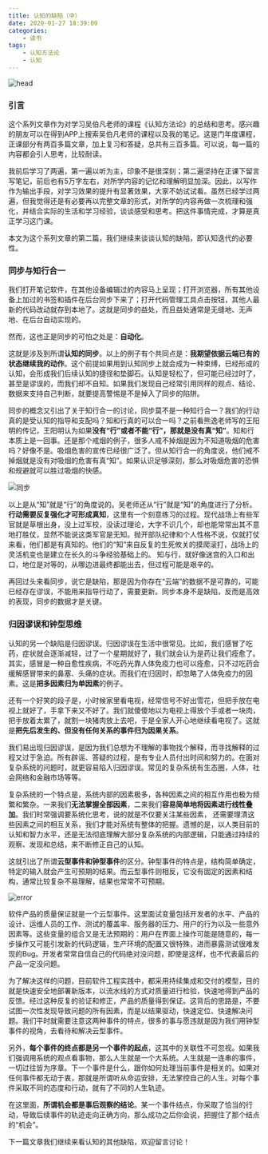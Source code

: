 ```yaml
---
title: 认知的缺陷（中）
date: 2020-01-27 18:39:09
categories:
    - 读书
tags:
    - 认知方法论
    - 认知
---
```

![head](abstract.jpg)
### 引言

这个系列文章作为对学习吴伯凡老师的课程《认知方法论》的总结和思考。感兴趣的朋友可以在得到APP上搜索吴伯凡老师的课程以及我的笔记。这是门年度课程，正课部分有两百多篇文章，加上复习和答疑，总共有三百多篇。可以说，每一篇的内容都会引人思考，比较耐读。

我前后学习了两遍，第一遍以听为主，印象不是很深刻；第二遍坚持在正课下留言写笔记，前后也有5万字左右，对所学内容的记忆和理解明显加深。因此，以写作作为输出手段，对学习效果的提升有显著效果，大家不妨试试看。虽然已经学过两遍，但我觉得还是有必要再以完整文章的形式，对所学的内容再做一次梳理和强化，并结合实际的生活和学习经验，谈谈感受和思考。把这件事情完成，才算是真正学习这门课。

本文为这个系列文章的第二篇，我们继续来谈谈认知的缺陷，即认知迭代的必要性。

### 同步与知行合一

我们打开笔记软件，在其他设备编辑过的内容马上呈现；打开浏览器，所有其他设备上加过的书签和插件在后台同步下来了；打开代码管理工具点击按钮，其他人最新的代码改动就存到本地了。这就是同步的益处，而且益处通常是无缝地、无声地、在后台自动实现的。

然而，这也正是同步的可怕之处是：**自动化**。
<!--more-->
这就是涉及到所谓**认知的同步**。以上的例子有个共同点是：**我期望依据云端已有的状态继续我的动作**。这个前提如果用到认知同步上就会成为一种束缚，已经形成的认知，会形成我们后续认知的捷径和垫脚石。认知是轻松了，但可能已经过时了，甚至是谬误的，而我们却不自知。如果我们发现自己经常引用同样的观点、结论、数据来支持自己判断，就要提高警惕是不是掉入了同步的陷阱。

同步的概念又引出了关于知行合一的讨论，同步莫不是一种知行合一？我们的行动真的是受认知的指导和支配吗？知和行真的可以合一吗？之前看熊逸老师写的王阳明的传记，王阳明认为如果**没有“行”或者不能“行”，那就是没有真“知”**。知和行本质上是一回事。还是那个戒烟的例子，很多人戒不掉烟是因为不知道吸烟的危害吗？好像不是。吸烟危害的宣传已经很广泛了。但从知行合一的角度说，他们戒不掉烟就是没有对吸烟的危害有真“知”。如果认识足够深刻，那么对吸烟危害的恐惧和规避就可以胜过吸烟的快感。

![同步](同步.jpg)

以上是从“知”就是“行”的角度说的。吴老师还从“行”就是“知”的角度进行了分析。**行动需要反复强化才可形成真知**，这里有一个刻意练习的过程。现代战场上有些军官就是草根出身，没上过军校，没读过理论，大字不识几个，却也能常常出其不意地打胜仗，显然不能说这类军官是无知。抛开部队纪律和个人性格不说，仅就打仗来看，他们都是有真知的。他们的“知”来自反复的生死攸关的摸爬滚打，战场上的灵活机变也是建立在长久的斗争经验基础上的。
知与行，就好像迷宫的入口和出口，地位是对等的，从哪边进最终都能出去，但过程可能是艰辛的。

再回过头来看同步，说它是缺陷，那是因为你存在“云端”的数据不是可靠的，可能已经存在谬误，不能用来指导行动了，需要更新。同步本身不是缺陷，反而是高效的表现，同步的数据才是关键。

### 归因谬误和钟型思维

认知的另一个缺陷是归因谬误。归因谬误在生活中很常见。比如，我们感冒了吃药，症状就会逐渐减轻，过了一个星期就好了，我们就会认为是药让我们痊愈了。其实，感冒是一种自愈性疾病，不吃药光靠人体免疫力也可以痊愈，只不过吃药会缓解感冒带来的鼻塞、头痛的症状。而我们在归因时，却忽略了人体免疫力的因素。这是**把多因素归为单因素**的例子。

还有一个好笑的段子是，小时候家里看电视，经常信号不好出雪花，但把手放在电视上就好了，手拿下来又不好了。我们就傻傻地以为电视上得放个手或者一块肉，把手放着太累了，就割一块猪肉放上去吧，于是全家人开心地继续看电视了。这就是**把先后发生的、但没有任何关系的事件归为因果关系**。

我们易出现归因谬误，是因为我们总想为不理解的事物找个解释，而寻找解释的过程又过于急迫。所有辟谣、答疑的过程，是有专业人员付出时间和努力的。在面对复杂系统的问题时，就更容易陷入归因谬误。常见的复杂系统有生态圈，人体，社会网络和金融市场等等。

复杂系统的一个特点是，系统内部的因素极多，各种因素之间的相互作用也极为频繁和繁杂。一来我们**无法掌握全部因素**，二来我们**容易简单地将因素进行线性叠加**。我们时常强调要系统化思考，说的就是不仅要关注某些因素， 还需要理清这些因素之间的相互关系，我们才能对系统有整体的把握。遗憾的是，以人类目前的认知和智力水平，还是无法彻底理解大部分复杂系统的内部逻辑，只能通过持续的观察、发现和总结，来不断修正自己的认知。

这就引出了所谓**云型事件和钟型事件**的区分。钟型事件的特点是，结构简单确定，特定的输入就会产生可预期的结果。而云型事件则相反，它没有固定的因素和结构，通常比较复杂不易理解，结果也常常不可预期。

![error](error.png)

软件产品的质量保证就是一个云型事件。这里面试变量包括开发者的水平、产品的设计、运维人员的工作、测试的覆盖率、服务器的压力、用户的行为以及一些意外因素等。这些变量的组合又是无法预期的：用户在界面上操作可能是随意的，每一步操作又可能引发新的代码逻辑，生产环境的配置又很特殊，进而暴露测试很难发现的Bug。开发者常常自信自己的代码绝对没问题，即使是这样，也不代表最后的产品一定没问题。

为了解决这样的问题，目前软件工程实践中，都采用持续集成和交付的模型，目的就是快速安全地部署新版本，以流水线的方式对质量进行检验，快速地得到产品的反馈。经过这种反复的验证和修正，产品的质量得到保证。这背后的思路是，不要试图一次性发现导致问题的所有因素，而是以结果驱动，快速定位、快速解决问题。我们平时就需要注意这两种事件的特点，很多的事与愿违就是因为我们用钟型事件的视角，去看待和解决云型事件。

另外，**每个事件的终点都是另一个事件的起点**，这其中的关联性不可忽视。如果我们强调用系统的观点看事物，那么人生就是一个大系统。人生就是一连串的事件，一切过往皆为序章。下一个事件是什么，跟你如何处理当前事件是相关的。如果对任何事件都无动于衷，那就是所谓听从命运安排，无法掌控自己的人生。对每个事件采取不同的态度和行动，就有了不同的人生轨迹。

在这里面，**所谓机会都是事后观察的结论**。某一个事件结点，你采取了恰当的行动，导致后续事件的轨迹走向正确方向，那么成功之后你会说，把握住了那个结点的“机会”。

下一篇文章我们继续来看认知的其他缺陷，欢迎留言讨论！
